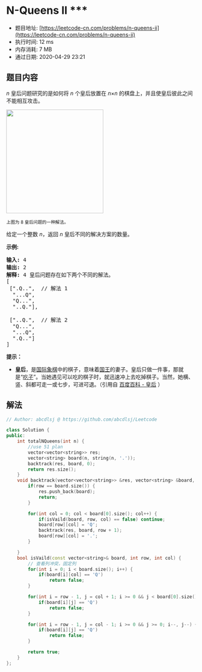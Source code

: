 # N-Queens II ***
- 题目地址: [https://leetcode-cn.com/problems/n-queens-ii](https://leetcode-cn.com/problems/n-queens-ii)
- 执行时间: 12 ms
- 内存消耗: 7 MB
- 通过日期: 2020-04-29 23:21

## 题目内容
<p><em>n </em>皇后问题研究的是如何将 <em>n</em> 个皇后放置在 <em>n</em>×<em>n</em> 的棋盘上，并且使皇后彼此之间不能相互攻击。</p>

<p><img src="https://assets.leetcode-cn.com/aliyun-lc-upload/uploads/2018/10/12/8-queens.png" style="height: 276px; width: 258px;"></p>

<p><small>上图为 8 皇后问题的一种解法。</small></p>

<p>给定一个整数 <em>n</em>，返回 <em>n</em> 皇后不同的解决方案的数量。</p>

<p><strong>示例:</strong></p>

<pre><strong>输入:</strong> 4
<strong>输出:</strong> 2
<strong>解释:</strong> 4 皇后问题存在如下两个不同的解法。
[
 [".Q..",  // 解法 1
  "...Q",
  "Q...",
  "..Q."],

 ["..Q.",  // 解法 2
  "Q...",
  "...Q",
  ".Q.."]
]
</pre>



<p><strong>提示：</strong></p>

<ul>
	<li><strong>皇后</strong>，是<a href="https://baike.baidu.com/item/%E5%9B%BD%E9%99%85%E8%B1%A1%E6%A3%8B" target="_blank">国际象棋</a>中的棋子，意味着<a href="https://baike.baidu.com/item/%E5%9B%BD%E7%8E%8B" target="_blank">国王</a>的妻子。皇后只做一件事，那就是“<a href="https://baike.baidu.com/item/%E5%90%83%E5%AD%90" target="_blank">吃子</a>”。当她遇见可以吃的棋子时，就迅速冲上去吃掉棋子。当然，她横、竖、斜都可走一或七步，可进可退。（引用自 <a href="https://baike.baidu.com/item/%E7%9A%87%E5%90%8E/15860305?fr=aladdin">百度百科 - 皇后</a> ）</li>
</ul>


## 解法
```cpp
// Author: abcdlsj @ https://github.com/abcdlsj/Leetcode

class Solution {
public:
    int totalNQueens(int n) {
        //use 51 plan
        vector<vector<string>> res;
        vector<string> board(n, string(n, '.'));
        backtrack(res, board, 0);
        return res.size();
    }
    void backtrack(vector<vector<string>> &res, vector<string> &board, int row) {
        if(row == board.size()) {
            res.push_back(board);
            return;
        }

        for(int col = 0; col < board[0].size(); col++) {
            if(isVaild(board, row, col) == false) continue;
            board[row][col] = 'Q';
            backtrack(res, board, row + 1);
            board[row][col] = '.';
        }

    }
    bool isVaild(const vector<string>& board, int row, int col) {
        // 查看列冲突，固定列
        for(int i = 0; i < board.size(); i++) {
            if(board[i][col] == 'Q')
                return false;
        }

        for(int i = row - 1, j = col + 1; i >= 0 && j < board[0].size(); i--, j++) {
            if(board[i][j] == 'Q')
                return false;
        }

        for(int i = row - 1, j = col - 1; i >= 0 && j >= 0; i--, j--) {
            if(board[i][j] == 'Q')
                return false;
        }

        return true;
    }
};

```
